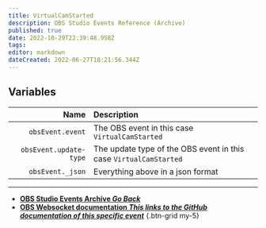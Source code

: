 ```yaml
---
title: VirtualCamStarted
description: OBS Studio Events Reference (Archive)
published: true
date: 2022-10-29T22:39:48.958Z
tags: 
editor: markdown
dateCreated: 2022-06-27T18:21:56.344Z
---
```


## Variables
Name | Description
----:|:------------
`obsEvent.event` | The OBS event in this case `VirtualCamStarted`
`obsEvent.update-type` | The update type of the OBS event in this case `VirtualCamStarted`
`obsEvent._json` | Everything above in a json format

---

- [<i class="mdi mdi-chevron-left"></i>**OBS Studio Events Archive *Go Back***](/Broadcasters/OBS/Archive/Events)
- [<i class="mdi mdi-github"></i> **OBS Websocket documentation *This links to the GitHub documentation of this specific event***](https://github.com/obsproject/obs-websocket/blob/4.x-current/docs/generated/protocol.md#virtualCamstarted)
{.btn-grid my-5}